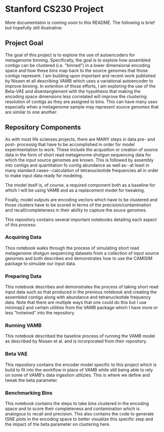 # Stanford CS230 Project

More documentaton is coming soon to this README. The following is brief but hopefully still illustrative:

## Project Goal
The goal of this project is to explore the use of autoencoders for metagenome binning. Specifically, the goal is to explore how assembled contigs can be clustered (i.e. "binned") in a lower dimensional encoding space and how these bins map back to the source genomes that those contigs represent. I am building upon important and recent work published by Nissen et all describing VAMB which uses a variational autoencoder to improve binning. In extention of those efforts, I am exploring the use of the Beta-VAE and disentanglement with the hypothesis that making the encoding space dimensions less correlated will improve the clustering resolution of contigs as they are assigned to bins. This can have many uses especially when a metagenome sample may represent source genomes that are similar to one another.

## Repository Components
As with most life scienses projects, there are MANY steps in data pre- and post- processig that have to be accomplished in order for model experimentation to work. These include the acqusition or creation of source data in the form of short read metagenome shotgun sequencing data for which the input source genomes are known. This is followed by assembly into contigs and quantitation fo contig abundance as well as--at least in many standard cases--calculation of tetranucleotide frequencies all in order to make input data ready for modeling.

The model itself is, of course, a required component both as a baseline for which I will be using VAMB and as a replacement model for tweaking. 

Finally, model outputs are encoding vectors which have to be clustered and those clusters have to be scored in terms of the precision/contamination and recall/completeness in their ability to capture the souce genomes.

This repository contains several important notebooks detailing each aspect of this process:

### Acquiring Data
Thos notebook walks through the process of simulating short read metagenome shotgun sequencing datasets from a collection of input source genomes and both describes and demonstrates how to use the CAMISIM package to simulate our input data.

### Preparing Data
This notebook describes and demonstrates the process of taking short read input data such as that produced in the previous notebook and creating the assembled contigs along with abundance and tetranucleotide frequency data. Note that there are multiple ways that one could do this but I use minimap2 and certain utilities from the VAMB package which I have more or less "hotwired" into the repository.

### Running VAMB
This notebook described the baseline process of running the VAMB model as described by Nissen et al. and is incorporated from their repository.

### Beta VAE
This repository contains the encoder model specific to this project which is build to fit into the workflow in place of VAMB while still being able to rely on some of VAMB's data ingestion utilizies. This is where we define and tweak the beta parameter.

### Benchmarking Bins
This notebook contains the steps to take bins clustered in the encoding space and to score their completeness and contamination which is analogous to recall and precision. This also contains the code to generate tSNE plots in the encoding space to better visualize this specific step and the impact of the beta parameter on clustering here.